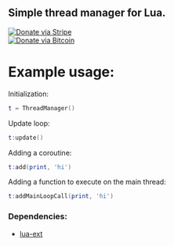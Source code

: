 ## Simple thread manager for Lua.

[![Donate via Stripe](https://img.shields.io/badge/Donate-Stripe-green.svg)](https://buy.stripe.com/00gbJZ0OdcNs9zi288)<br>
[![Donate via Bitcoin](https://img.shields.io/badge/Donate-Bitcoin-green.svg)](bitcoin:37fsp7qQKU8XoHZGRQvVzQVP8FrEJ73cSJ)<br>

# Example usage:

Initialization:
``` lua
t = ThreadManager()
```

Update loop:
``` lua
t:update()
```

Adding a coroutine:
``` lua
t:add(print, 'hi')
```

Adding a function to execute on the main thread:
``` lua
t:addMainLoopCall(print, 'hi')
```

### Dependencies:

- [lua-ext](https://github.com/thenumbernine/lua-ext)

